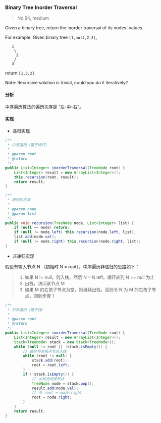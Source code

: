 ### Binary Tree Inorder Traversal

> No.94, medium

Given a binary tree, return the inorder traversal of its nodes' values.

For example:
Given binary tree `[1,null,2,3]`,

```
   1
    \
     2
    /
   3
```

return `[1,3,2]`.

Note: Recursive solution is trivial, could you do it iteratively?

#### 分析

中序遍历算法的遍历次序是 “左-中-右”。

#### 实现

- 递归实现

```java
/**
 * 中序遍历（基于递归）
 *
 * @param root
 * @return
 */
public List<Integer> inorderTraversal(TreeNode root) {
    List<Integer> result = new ArrayList<Integer>();
    this.recursion(root, result);
    return result;
}

/**
 * 递归的方法
 *
 * @param node
 * @param list
 */
public void recursion(TreeNode node, List<Integer> list) {
    if (null == node) return;
    if (null != node.left) this.recursion(node.left, list);
    list.add(node.val);
    if (null != node.right) this.recursion(node.right, list);
}
```

- 非递归实现

假设有输入节点 N （初始时 N = root），中序遍历非递归的思路如下：

> 1. 如果 N != null，则入栈，然后 N = N.left，循环直到 N == null 为止
> 2. 出栈，访问该节点 M
> 3. 如果 M 的右孩子节点为空，则继续出栈，否则令 N 为 M 的右孩子节点，回到步骤 1

```java
/**
 * 中序遍历（基于栈）
 *
 * @param root
 * @return
 */
public List<Integer> inorderTraversal(TreeNode root) {
    List<Integer> result = new ArrayList<Integer>();
    Stack<TreeNode> stack = new Stack<TreeNode>();
    while (null != root || !stack.isEmpty()) {
        // 循环将左孩子节点入栈
        while (root != null) {
            stack.add(root);
            root = root.left;
        }
        if (!stack.isEmpty()) {
            // 出栈访问该节点
            TreeNode node = stack.pop();
            result.add(node.val);
            // 令 root = node.right
            root = node.right;
        }
    }
    return result;
}
```